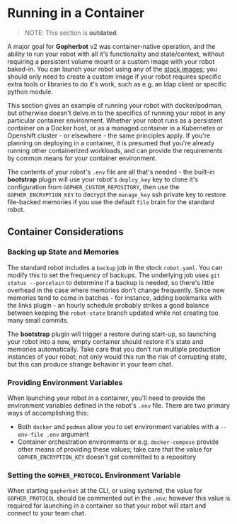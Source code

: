 # Running in a Container

> NOTE: This section is **outdated**.

A major goal for **Gopherbot** v2 was container-native operation, and the ability to run your robot with all it's functionality and state/context, without requiring a persistent volume mount or a custom image with your robot baked-in. You can launch your robot using any of the [stock images](https://github.com/orgs/lnxjedi/packages); you should only need to create a custom image if your robot requires specific extra tools or libraries to do it's work, such as e.g. an ldap client or specific python module.

This section gives an example of running your robot with docker/podman, but otherwise doesn't delve in to the specifics of running your robot in any particular container environment. Whether your robot runs as a persistent container on a Docker host, or as a managed container in a Kubernetes or Openshift cluster - or elsewhere - the same principles apply. If you're planning on deploying in a container, it is presumed that you're already running other containerized workloads, and can provide the requirements by common means for your container environment.

The contents of your robot's `.env` file are all that's needed - the built-in **bootstrap** plugin will use your robot's `deploy_key` key to clone it's configuration from `GOPHER_CUSTOM_REPOSITORY`, then use the `GOPHER_ENCRYPTION_KEY` to decrypt the `manage_key` ssh private key to restore file-backed memories if you use the default `file` brain for the standard robot.

## Container Considerations

### Backing up State and Memories
The standard robot includes a `backup` job in the stock `robot.yaml`. You can modify this to set the frequency of backups. The underlying job uses `git status --porcelain` to determine if a backup is needed, so there's little overhead in the case where memories don't change frequently. Since new memories tend to come in batches - for instance, adding bookmarks with the links plugin - an hourly schedule probably strikes a good balance between keeping the `robot-state` branch updated while not creating too many small commits.

The **bootstrap** plugin will trigger a restore during start-up, so launching your robot into a new, empty container should restore it's state and memories automatically. Take care that you don't run multiple production instances of your robot; not only would this run the risk of corrupting state, but this can produce strange behavior in your team chat.

### Providing Environment Variables
When launching your robot in a container, you'll need to provide the environment variables defined in the robot's `.env` file. There are two primary ways of accomplishing this:
* Both `docker` and `podman` allow you to set environment variables with a `--env-file .env` argument
* Container orchestration environments or e.g. `docker-compose` provide other means of providing these values; take care that the value for `GOPHER_ENCRYPTION_KEY` doesn't get committed to a repository

### Setting the `GOPHER_PROTOCOL` Environment Variable
When starting `gopherbot` at the CLI, or using systemd, the value for `GOPHER_PROTOCOL` should be commented out in the `.env`; however this value is required for launching in a container so that your robot will start and connect to your team chat.
